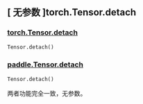 ## [ 无参数 ]torch.Tensor.detach

### [torch.Tensor.detach](https://pytorch.org/docs/stable/generated/torch.Tensor.detach.html?highlight=detach#torch.Tensor.detach)

```python
Tensor.detach()
```

### [paddle.Tensor.detach](https://www.paddlepaddle.org.cn/documentation/docs/zh/develop/api/paddle/Tensor_cn.html#detach)

```python
Tensor.detach()
```

两者功能完全一致，无参数。
